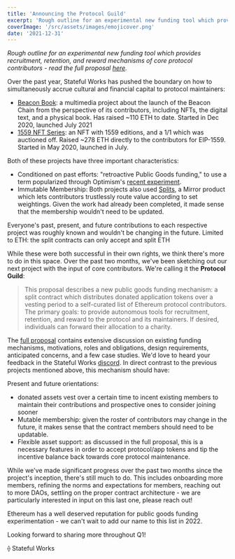 ```yaml
---
title: 'Announcing the Protocol Guild'
excerpt: 'Rough outline for an experimental new funding tool which provides recruitment, retention, and reward mechanisms of core protocol contributors'
coverImage: '/src/assets/images/emojicover.png'
date: '2021-12-31'
---
```

*Rough outline for an experimental new funding tool which provides recruitment, retention, and reward mechanisms of core protocol contributors - read the full proposal [here](https://protocol-guild.readthedocs.io/en/latest/index.html).*

Over the past year, Stateful Works has pushed the boundary on how to simultaneously accrue cultural and financial capital to protocol maintainers:

* [Beacon Book](https://stateful.mirror.xyz/Y1ED9RorG9OvEUXD8NBmXgYhSVhjj8H537-I2SZJkYA): a multimedia project about the launch of the Beacon Chain from the perspective of its contributors, including NFTs, the digital text, and a physical book. Has raised ~110 ETH to date. Started in Dec 2020, launched July 2021
* [1559 NFT Series](https://stateful.mirror.xyz/rsUhYxXARr7j2iDjqJeelY7nc6CN_Y-MilVDP1S5voA): an NFT with 1559 editions, and a 1/1 which was auctioned off. Raised ~278 ETH directly to the contributors for EIP-1559. Started in May 2020, launched in July.

Both of these projects have three important characteristics:

* Conditioned on past efforts: "retroactive Public Goods funding," to use a term popularized through Optimism's [recent experiment](https://medium.com/ethereum-optimism/retropgf-experiment-1-1-million-dollars-for-public-goods-f7e455cbdca).
* Immutable Membership: Both projects also used [Splits](https://dev.mirror.xyz/mQ03-JXlfdoBnRrZisC5X3kM9nBkOILlHwxbdq382Gw), a Mirror product which lets contributors trustlessly route value according to set weightings. Given the work had already been completed, it made sense that the membership wouldn't need to be updated. 

Everyone's past, present, and future contributions to each respective project was roughly known and wouldn't be changing in the future.
Limited to ETH: the split contracts can only accept and split ETH

While these were both successful in their own rights, we think there's more to do in this space. Over the past two months, we've been sketching out our next project with the input of core contributors. We're calling it the **Protocol Guild**:

>This proposal describes a new public goods funding mechanism: a split contract which distributes donated application tokens over a vesting period to a self-curated list of Ethereum protocol contributors.
The primary goals: to provide autonomous tools for recruitment, retention, and reward to the protocol and its maintainers. If desired, individuals can forward their allocation to a charity.

The [full proposal](https://protocol-guild.readthedocs.io/en/latest/index.html) contains extensive discussion on existing funding mechanisms, motivations, roles and obligations, design requirements, anticipated concerns, and a few case studies. We'd love to heard your feedback in the Stateful Works [discord](https://discord.com/invite/t8zSZCvf3y).
In direct contrast to the previous projects mentioned above, this mechanism should have:

Present and future orientations: 
* donated assets vest over a certain time to incent existing members to maintain their contributions and prospective ones to consider joining sooner
* Mutable membership: given the roster of contributors may change in the future, it makes sense that the contract members should need to be updatable.
* Flexible asset support: as discussed in the full proposal, this is a necessary features in order to accept protocol/app tokens and tip the incentive balance back towards core protocol maintenance.

While we've made significant progress over the past two months since the project's inception, there's still much to do. This includes onboarding more members, refining the norms and expectations for members, reaching out to more DAOs, settling on the proper contract architecture - we are particularly interested in input on this last one, please reach out!

Ethereum has a well deserved reputation for public goods funding experimentation - we can't wait to add our name to this list in 2022.

Looking forward to sharing more throughout Q1!

⟠ Stateful Works
